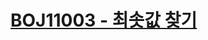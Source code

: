 # [BOJ11003 - 최솟값 찾기](https://www.acmicpc.net/problem/11003)
<!--tags: deque, ds, priority queue-->
